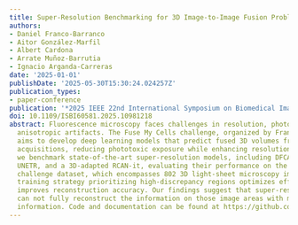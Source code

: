 ```yaml
---
title: Super-Resolution Benchmarking for 3D Image-to-Image Fusion Problem
authors:
- Daniel Franco-Barranco
- Aitor González-Marfil
- Albert Cardona
- Arrate Muñoz-Barrutia
- Ignacio Arganda-Carreras
date: '2025-01-01'
publishDate: '2025-05-30T15:30:24.024257Z'
publication_types:
- paper-conference
publication: '*2025 IEEE 22nd International Symposium on Biomedical Imaging (ISBI)*'
doi: 10.1109/ISBI60581.2025.10981218
abstract: Fluorescence microscopy faces challenges in resolution, phototoxicity, and
  anisotropic artifacts. The Fuse My Cells challenge, organized by France-BioImaging,
  aims to develop deep learning models that predict fused 3D volumes from single-view
  acquisitions, reducing phototoxic exposure while enhancing resolution. In this work,
  we benchmark state-of-the-art super-resolution models, including DFCAN, RCAN-3D,
  UNETR, and a 3D-adapted RCAN-it, evaluating their performance on the Fuse My Cells
  challenge dataset, which encompasses 802 3D light-sheet microscopy images. A novel
  training strategy prioritizing high-discrepancy regions optimizes efficiency and
  improves reconstruction accuracy. Our findings suggest that super-resolution models
  can not fully reconstruct the information on those image areas with minimum signal
  information. Code and documentation can be found at https://github.com/danifranco/BiaPy.
---
```

